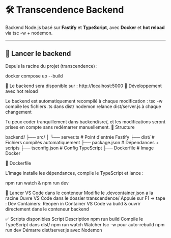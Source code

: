 # 🛠️ Transcendence Backend

Backend Node.js basé sur **Fastify** et **TypeScript**, avec **Docker** et **hot reload** via tsc -w + nodemon.

---

## 🚀 Lancer le backend

Depuis la racine du projet (transcendence) :

docker compose up --build

📍 Le backend sera disponible sur : http://localhost:5000
🔁 Développement avec hot reload

Le backend est automatiquement recompilé à chaque modification :
    tsc -w compile les fichiers .ts dans dist/
    nodemon relance dist/server.js à chaque changement

Tu peux coder tranquillement dans backend/src/, et les modifications seront prises en compte sans redémarrer manuellement.
📂 Structure

backend/
├── src/
│   └── server.ts         # Point d'entrée Fastify
├── dist/                 # Fichiers compilés automatiquement
├── package.json          # Dépendances + scripts
├── tsconfig.json         # Config TypeScript
├── Dockerfile            # Image Docker

🐳 Dockerfile

L’image installe les dépendances, compile le TypeScript et lance :

npm run watch & npm run dev

🚀 Lancer VS Code dans le conteneur
    Modifie le .devcontainer.json a la racine
    Ouvre VS Code dans le dossier transcendence/
    Appuie sur F1 → tape :
    Dev Containers: Reopen in Container
    VS Code va build & ouvrir directement dans le conteneur backend

✅ Scripts disponibles
Script	Description
npm run build	Compile le TypeScript dans dist/
npm run watch	Watcher tsc -w pour auto-rebuild
npm run dev	Démarre dist/server.js avec Nodemon
